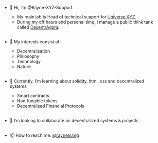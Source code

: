 - 👋 Hi, I’m @Rayne-XYZ-Support
   - My main job is Head of technical support for [Universe XYZ](https://github.com/UniverseXYZ).
   - During my off hours and personal time, I manage a public think tank called [DecentrAgora](https://github.com/decentragora).
<br></br>

- 👀 My interests consist of:
  - Decentralization
  - Philosophy
  - Technology
  - Nature
<br></br>

- 🌱 Currently, I'm learning about solidity, html, css and decentralized systems
  - Smart contracts
  - Non fungible tokens
  - Decentralized Financial Protocols
<br></br>

- 💞️ I’m looking to collaborate on decentralized systems & projects
<br></br>

- 📫 How to reach me: [@raynemang](https://twitter.com/raynemang)
